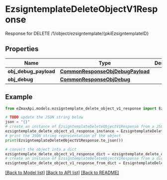 # EzsigntemplateDeleteObjectV1Response

Response for DELETE /1/object/ezsigntemplate/{pkiEzsigntemplateID}

## Properties

Name | Type | Description | Notes
------------ | ------------- | ------------- | -------------
**obj_debug_payload** | [**CommonResponseObjDebugPayload**](CommonResponseObjDebugPayload.md) |  | 
**obj_debug** | [**CommonResponseObjDebug**](CommonResponseObjDebug.md) |  | [optional] 

## Example

```python
from eZmaxApi.models.ezsigntemplate_delete_object_v1_response import EzsigntemplateDeleteObjectV1Response

# TODO update the JSON string below
json = "{}"
# create an instance of EzsigntemplateDeleteObjectV1Response from a JSON string
ezsigntemplate_delete_object_v1_response_instance = EzsigntemplateDeleteObjectV1Response.from_json(json)
# print the JSON string representation of the object
print(EzsigntemplateDeleteObjectV1Response.to_json())

# convert the object into a dict
ezsigntemplate_delete_object_v1_response_dict = ezsigntemplate_delete_object_v1_response_instance.to_dict()
# create an instance of EzsigntemplateDeleteObjectV1Response from a dict
ezsigntemplate_delete_object_v1_response_from_dict = EzsigntemplateDeleteObjectV1Response.from_dict(ezsigntemplate_delete_object_v1_response_dict)
```
[[Back to Model list]](../README.md#documentation-for-models) [[Back to API list]](../README.md#documentation-for-api-endpoints) [[Back to README]](../README.md)


